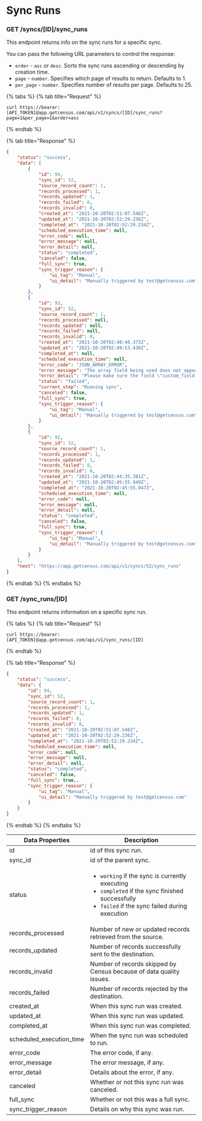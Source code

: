# Sync Runs

### GET /syncs/\[ID]/sync\_runs

This endpoint returns info on the sync runs for a specific sync.

You can pass the following URL parameters to control the response:

* `order` - `asc` or `desc`. Sorts the sync runs ascending or descending by creation time.
* `page` - `number`. Specifies which page of results to return. Defaults to 1.
* `per_page` - `number`. Specifies number of results per page. Defaults to 25.

{% tabs %}
{% tab title="Request" %}
```
curl https://bearer:[API_TOKEN]@app.getcensus.com/api/v1/syncs/[ID]/sync_runs?page=1&per_page=1&order=asc
```
{% endtab %}

{% tab title="Response" %}
```json
{
    "status": "success",
    "data": [
        {
            "id": 94,
            "sync_id": 52,
            "source_record_count": 1,
            "records_processed": 1,
            "records_updated": 1,
            "records_failed": 0,
            "records_invalid": 0,
            "created_at": "2021-10-20T02:51:07.546Z",
            "updated_at": "2021-10-20T02:52:29.236Z",
            "completed_at": "2021-10-20T02:52:29.234Z",
            "scheduled_execution_time": null,
            "error_code": null,
            "error_message": null,
            "error_detail": null,
            "status": "completed",
            "canceled": false,
            "full_sync": true,
            "sync_trigger_reason": {
                "ui_tag": "Manual",
                "ui_detail": "Manually triggered by test@getcensus.com"
            }
        },
        {
            "id": 93,
            "sync_id": 52,
            "source_record_count": 1,
            "records_processed": null,
            "records_updated": null,
            "records_failed": null,
            "records_invalid": 0,
            "created_at": "2021-10-20T02:48:40.373Z",
            "updated_at": "2021-10-20T02:49:53.430Z",
            "completed_at": null,
            "scheduled_execution_time": null,
            "error_code": "JSON_ARRAY_ERROR",
            "error_message": "The array field being used does not appear to be valid JSON: Please make sure the field \"custom_field:Users\" with value \"jim\" is formatted as a JSON Array. Don't hesitate to reach out to the Census Support Team if you need help with this.",
            "error_detail": "Please make sure the field \"custom_field:Users\" with value \"jim\" is formatted as a JSON Array. Don't hesitate to reach out to the Census Support Team if you need help with this.",
            "status": "failed",
            "current_step": "Running sync",
            "canceled": false,
            "full_sync": true,
            "sync_trigger_reason": {
                "ui_tag": "Manual",
                "ui_detail": "Manually triggered by test@getcensus.com"
            }
        },
        {
            "id": 92,
            "sync_id": 52,
            "source_record_count": 1,
            "records_processed": 1,
            "records_updated": 1,
            "records_failed": 0,
            "records_invalid": 0,
            "created_at": "2021-10-20T02:44:35.381Z",
            "updated_at": "2021-10-20T02:45:55.949Z",
            "completed_at": "2021-10-20T02:45:55.947Z",
            "scheduled_execution_time": null,
            "error_code": null,
            "error_message": null,
            "error_detail": null,
            "status": "completed",
            "canceled": false,
            "full_sync": true,
            "sync_trigger_reason": {
                "ui_tag": "Manual",
                "ui_detail": "Manually triggered by test@getcensus.com"
            }
        }
    ],
    "next": "https://app.getcensus.com/api/v1/syncs/52/sync_runs"
}
```
{% endtab %}
{% endtabs %}



### GET /sync\_runs/\[ID]

This endpoint returns information on a specific sync run.

{% tabs %}
{% tab title="Request" %}
```
curl https://bearer:[API_TOKEN]@app.getcensus.com/api/v1/sync_runs/[ID]
```
{% endtab %}

{% tab title="Response" %}
```json
{
    "status": "success",
    "data": {
        "id": 94,
        "sync_id": 52,
        "source_record_count": 1,
        "records_processed": 1,
        "records_updated": 1,
        "records_failed": 0,
        "records_invalid": 0,
        "created_at": "2021-10-20T02:51:07.546Z",
        "updated_at": "2021-10-20T02:52:29.236Z",
        "completed_at": "2021-10-20T02:52:29.234Z",
        "scheduled_execution_time": null,
        "error_code": null,
        "error_message": null,
        "error_detail": null,
        "status": "completed",
        "canceled": false,
        "full_sync": true,.
        "sync_trigger_reason": {
            "ui_tag": "Manual",
            "ui_detail": "Manually triggered by test@getcensus.com"
        }
    }
}
```
{% endtab %}
{% endtabs %}

| Data Properties            | Description                                                                                                                                                                                                |
| -------------------------- | ---------------------------------------------------------------------------------------------------------------------------------------------------------------------------------------------------------- |
| id                         | id of this sync run.                                                                                                                                                                                       |
| sync\_id                   | id of the parent sync.                                                                                                                                                                                     |
| status                     | <ul><li><code>working</code> if the sync is currently executing</li><li><code>completed</code> if the sync finished successfully</li><li><code>failed</code> if the sync failed during execution</li></ul> |
| records\_processed         | Number of new or updated records retrieved from the source.                                                                                                                                                |
| records\_updated           | Number of records successfully sent to the destination.                                                                                                                                                    |
| records\_invalid           | Number of records skipped by Census because of data quality issues.                                                                                                                                        |
| records\_failed            | Number of records rejected by the destination.                                                                                                                                                             |
| created\_at                | When this sync run was created.                                                                                                                                                                            |
| updated\_at                | When this sync run was updated.                                                                                                                                                                            |
| completed\_at              | When this sync run was completed.                                                                                                                                                                          |
| scheduled\_execution\_time | When the sync run was scheduled to run.                                                                                                                                                                    |
| error\_code                | The error code, if any.                                                                                                                                                                                    |
| error\_message             | The error message, if any.                                                                                                                                                                                 |
| error\_detail              | Details about the error, if any.                                                                                                                                                                           |
| canceled                   | Whether or not this sync run was canceled.                                                                                                                                                                 |
| full\_sync                 | Whether or not this was a full sync.                                                                                                                                                                       |
| sync\_trigger\_reason      | Details on why this sync was run.                                                                                                                                                                          |

